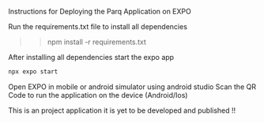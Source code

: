 Instructions for Deploying the Parq Application on EXPO

Run the requirements.txt file to install all dependencies

>> npm install -r requirements.txt

After installing all dependencies start the expo app 
```cmd
npx expo start
```
Open EXPO in mobile or android simulator using android studio
Scan the QR Code to run the application on the device (Android/Ios)

This is an project application it is yet to be developed and published !!


